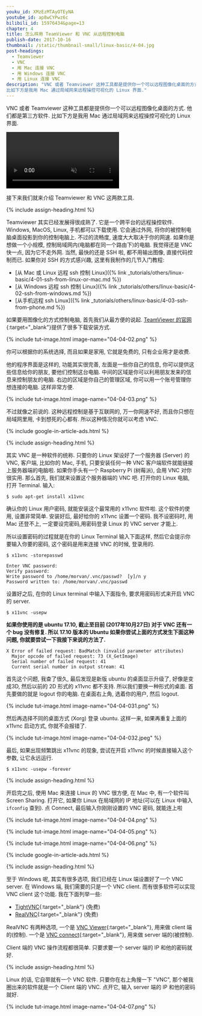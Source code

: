 ```yaml
---
youku_id: XMzEzMTAyOTEyNA
youtube_id: ap8wCYPwz6c
bilibili_id: 15976434&page=13
chapter: 4
title: 怎么样用 TeamViewer 和 VNC 从远程控制电脑
publish-date: 2017-10-16
thumbnail: /static/thumbnail-small/linux-basic/4-04.jpg
post-headings:
  - Teamviewer
  - VNC
  - 用 Mac 连接 VNC
  - 用 Windows 连接 VNC
  - 用 Linux 连接 VNC
description: "VNC 或者 Teamviewer 这种工具都是提供你一个可以远程图像化桌面的方式. 他们都是第三方软件.
比如下方是我用 Mac 通过局域网来远程操控可视化的 Linux 界面."
---
```


VNC 或者 Teamviewer 这种工具都是提供你一个可以远程图像化桌面的方式. 他们都是第三方软件.
比如下方是我用 Mac 通过局域网来远程操控可视化的 Linux 界面.

<video class="tut-content-video" controls loop autoplay muted>
  <source src="/static/results/linux-basic/04-04-01.mp4" type="video/mp4">
  Your browser does not support HTML5 video.
</video>

接下来我们就来介绍 Teamviewer 和 VNC 这两款工具.


{% include assign-heading.html %}

Teamviewer 其实已经发展得很成熟了. 它是一个跨平台的远程操控软件. Windows, MacOS, Linux, 手机都可以下载使用.
它会通过外网, 将你的被控制电脑桌面投影到你的控制电脑上. 不过的流畅度, 速度大大取决于你的网速. 如果你是想做一个小规模, 控制局域网内(电脑都在同一个路由下)的电脑.
我觉得还是 VNC 快一点, 因为它不走外网. 当然, 最快的还是 SSH 啦, 都不用输出图像, 直接代码控制而已. 如果你对 SSH 的方式感兴趣, 这里有我制作的几节入门教程:

* [从 Mac 或 Linux 远程 ssh 控制 Linux]({% link _tutorials/others/linux-basic/4-01-ssh-from-linux-or-mac.md %})
* [从 Windows 远程 ssh 控制 Linux]({% link _tutorials/others/linux-basic/4-02-ssh-from-windows.md %})
* [从手机远程 ssh Linux]({% link _tutorials/others/linux-basic/4-03-ssh-from-phone.md %})

如果要用图像化的方式控制电脑, 首先我们从最方便的说起. [TeamViewer 的官网](https://www.teamviewer.com){:target="_blank"}提供了很多下载安装方式.

{% include tut-image.html image-name="04-04-02.png" %}

你可以根据你的系统选择, 而且如果是家用, 它就是免费的, 只有企业用才是收费.

他的程序界面是这样的, 功能其实很完善, 左面是一些你自己的信息, 你可以提供这些信息给你的朋友, 要他们控制这台电脑.
中间的区域是你可以利用朋友发来的信息来控制朋友的电脑. 右边的区域是你自己的管理区域, 你可以用一个账号管理你想连接的电脑.
这样非常方便.

{% include tut-image.html image-name="04-04-03.png" %}

不过就像之前说的. 这种远程控制是基于互联网的, 万一你网速不好, 而且你只想在局域网里用, 卡到想死的心都有.
所以这种情况你就可以考虑 VNC.





{% include google-in-article-ads.html %}

{% include assign-heading.html %}

其实 VNC 是一种软件的统称. 只要你的 Linux 架设好了一个服务器 (Server) 的 VNC, 客户端, 比如你的 Mac, 手机, 只要安装任何一种 VNC 客户端软件就能链接上服务器端的电脑啦.
如果你手头有一个 Raspberry Pi (树莓派), 会用 VNC 对你很实用.
那么首先, 我们就来设置这个服务器端的 VNC 吧. 打开你的 Linux 电脑, 打开 Terminal. 输入:

```shell
$ sudo apt-get install x11vnc
```

确认你的 Linux 用户密码, 就能安装这个最常用的 x11vnc 软件啦. 这个软件的使用, 设置非常简单.
安装好后, 最好给你的 x11vnc 设置一个密码. 我不设密码时, 用 Mac 还登不上, 一定要设完密码,用密码登录 Linux 的 VNC server 才能上.

所以设置密码的过程就是在你的 Linux Terminal 输入下面这样, 然后它会提示你要输入你要的密码, 这个密码是用来连接 VNC 的时候, 登录用的.

```shell
$ x11vnc -storepasswd

Enter VNC password:
Verify password:
Write password to /home/morvan/.vnc/passwd?  [y]/n y
Password written to: /home/morvan/.vnc/passwd
```

设置好之后, 在你的 Linux terminal 中输入下面指令, 要求用密码形式来开启 VNC 的 server.

```shell
$ x11vnc -usepw
```

**如果你使用的是 ubuntu 17.10, 截止至目前 (2017年10月27日) 对于 VNC 还有一个 bug 没有修复.
所以 17.10 版本的 Ubuntu 如果你尝试上面的方式发生下面这种问题, 你就要尝试一下我接下来说的方法了.**

```shell
X Error of failed request: BadMatch (invalid parameter attributes)
  Major opcode of failed request: 73 (X_GetImage)
  Serial number of failed request: 41
  Current serial number in output stream: 41
```

首先这个问题, 我查了很久, 最后发现是新版 ubuntu 的桌面显示升级了, 好像是变成3D, 然后以前的 2D 形式的 x11vnc 都不支持.
所以我们要换一种形式的桌面. 首先要做的就是 logout 你的电脑. 在桌面右上角, 选着你的用户, 然后 logout.

{% include tut-image.html image-name="04-04-031.png" %}

然后再选择不同的桌面方式 (Xorg) 登录 ubuntu. 这样一来, 如果再重复上面的 x11vnc 启动方式, 你就不会报错了.

{% include tut-image.html image-name="04-04-032.jpeg" %}

最后, 如果出现频繁跳出 x11vnc 的现象, 尝试在开启 x11vnc 的时候直接输入这个参数, 让它永远运行.

```shell
$ x11vnc -usepw -forever
```






{% include assign-heading.html %}

开启完之后, 使用 Mac 来连接 Linux 的 VNC 很方便, 在 Mac 中, 有一个软件叫 Screen Sharing.
打开它, 如果你 Linux 在局域网的 IP 地址(可以在 Linux 中输入 `ifconfig` 查到). 点 Connect,
最后输入你刚刚设置的 VNC 密码, 就能连上啦

{% include tut-image.html image-name="04-04-04.png" %}

{% include tut-image.html image-name="04-04-05.png" %}

{% include tut-image.html image-name="04-04-06.png" %}







{% include google-in-article-ads.html %}

{% include assign-heading.html %}

至于 Windows 呢, 其实有很多选项, 我们已经在 Linux 端设置好了一个 VNC server. 在 Windows 端, 我们需要的只是一个 VNC client.
而有很多软件可以实现 VNC client 这个功能.
我在下面列举一些:

* [TightVNC](http://www.tightvnc.com/){:target="_blank"} (免费)
* [RealVNC](https://www.realvnc.com/){:target="_blank"} (免费)

RealVNC 有两种选项, 一个是 [VNC Viewer](https://www.realvnc.com/en/connect/download/viewer/){:target="_blank"}, 用来做 client 端的(控制).
一个是 [VNC connect](https://www.realvnc.com/en/connect/download/vnc/){:target="_blank"}, 用来做 server 端的(被控制).

Client 端的 VNC 操作流程都很简单. 只要求要一个 server 端的 IP 和他的密码就好.






{% include assign-heading.html %}

Linux 的话, 它自带就有一个 VNC 软件. 只要你在右上角搜一下 "VNC", 那个被我圈出来的软件就是一个 Client 端的 VNC.
点开它, 输入 server 端的 IP 和他的密码就好.

{% include tut-image.html image-name="04-04-07.png" %}